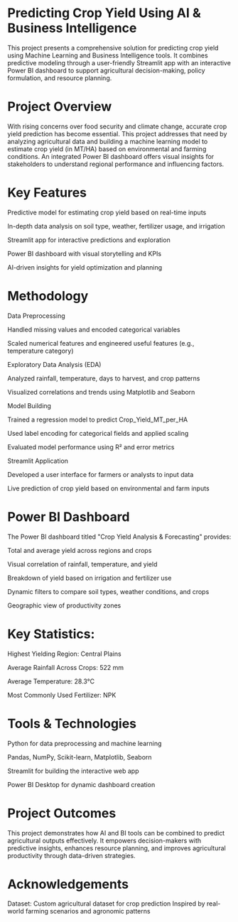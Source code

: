 

# Predicting Crop Yield Using AI & Business Intelligence
This project presents a comprehensive solution for predicting crop yield using Machine Learning and Business Intelligence tools. It combines predictive modeling through a user-friendly Streamlit app with an interactive Power BI dashboard to support agricultural decision-making, policy formulation, and resource planning.

# Project Overview
With rising concerns over food security and climate change, accurate crop yield prediction has become essential. This project addresses that need by analyzing agricultural data and building a machine learning model to estimate crop yield (in MT/HA) based on environmental and farming conditions. An integrated Power BI dashboard offers visual insights for stakeholders to understand regional performance and influencing factors.

# Key Features
Predictive model for estimating crop yield based on real-time inputs

In-depth data analysis on soil type, weather, fertilizer usage, and irrigation

Streamlit app for interactive predictions and exploration

Power BI dashboard with visual storytelling and KPIs

AI-driven insights for yield optimization and planning

# Methodology
Data Preprocessing

Handled missing values and encoded categorical variables

Scaled numerical features and engineered useful features (e.g., temperature category)

Exploratory Data Analysis (EDA)

Analyzed rainfall, temperature, days to harvest, and crop patterns

Visualized correlations and trends using Matplotlib and Seaborn

Model Building

Trained a regression model to predict Crop_Yield_MT_per_HA

Used label encoding for categorical fields and applied scaling

Evaluated model performance using R² and error metrics

Streamlit Application

Developed a user interface for farmers or analysts to input data

Live prediction of crop yield based on environmental and farm inputs

# Power BI Dashboard
The Power BI dashboard titled "Crop Yield Analysis & Forecasting" provides:

Total and average yield across regions and crops

Visual correlation of rainfall, temperature, and yield

Breakdown of yield based on irrigation and fertilizer use

Dynamic filters to compare soil types, weather conditions, and crops

Geographic view of productivity zones

# Key Statistics:

Highest Yielding Region: Central Plains

Average Rainfall Across Crops: 522 mm

Average Temperature: 28.3°C

Most Commonly Used Fertilizer: NPK

# Tools & Technologies
Python for data preprocessing and machine learning

Pandas, NumPy, Scikit-learn, Matplotlib, Seaborn

Streamlit for building the interactive web app

Power BI Desktop for dynamic dashboard creation

#  Project Outcomes
This project demonstrates how AI and BI tools can be combined to predict agricultural outputs effectively. It empowers decision-makers with predictive insights, enhances resource planning, and improves agricultural productivity through data-driven strategies.

# Acknowledgements
Dataset: Custom agricultural dataset for crop prediction
Inspired by real-world farming scenarios and agronomic patterns
